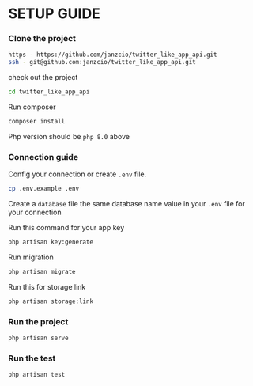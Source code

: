 # SETUP GUIDE

### Clone the project

```bash
https - https://github.com/janzcio/twitter_like_app_api.git
ssh - git@github.com:janzcio/twitter_like_app_api.git
```

check out the project
```bash
cd twitter_like_app_api
```

Run composer

```bash
composer install
```

Php version should be `php 8.0` above

### Connection guide
Config your connection or create `.env` file.
```bash
cp .env.example .env
```
Create a `database` file the same database name value in your `.env` file for your connection 

Run this command for your app key
```bash
php artisan key:generate
```

Run migration
```bash
php artisan migrate
```

Run this for storage link
```bash
php artisan storage:link
```

### Run the project
```bash
php artisan serve
```

### Run the test
```bash
php artisan test
```

